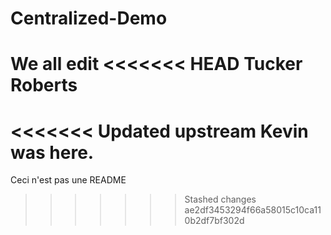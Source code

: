 # Centralized-Demo
We all edit
<<<<<<< HEAD
Tucker Roberts
=======
<<<<<<< Updated upstream
Kevin was here.
=======

Ceci n'est pas une README
>>>>>>> Stashed changes
>>>>>>> ae2df3453294f66a58015c10ca110b2df7bf302d
